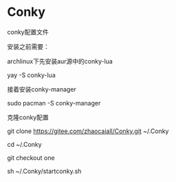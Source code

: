 # Conky

conky配置文件

安装之前需要：

archlinux下先安装aur源中的conky-lua 

yay -S conky-lua 

接着安装conky-manager 

sudo pacman -S conky-manager 

克隆conky配置 

git clone https://gitee.com/zhaocaiall/Conky.git ~/.Conky

cd ~/.Conky

git checkout one

sh ~/.Conky/startconky.sh 

